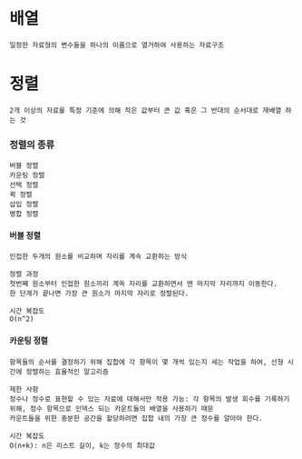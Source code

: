 # 배열

```
일정한 자료형의 변수들을 하나의 이름으로 열거하여 사용하는 자료구조
```



# 정렬

```
2개 이상의 자료를 특정 기준에 의해 작은 값부터 큰 값 혹은 그 반대의 순서대로 재배열 하는 것
```

### 정렬의 종류

```
버블 정렬
카운팅 정렬
선택 정렬
퀵 정렬
삽입 정렬
병합 정렬
```

#### 버블 정렬

```
인접한 두개의 원소를 비교하며 자리를 계속 교환하는 방식

정렬 과정
첫번째 원소부터 인접한 원소끼리 계쏙 자리를 교환하면서 맨 마지막 자리까지 이동한다.
한 단계가 끝나면 가장 큰 원소가 마지막 자리로 정렬된다.

시간 복잡도
O(n^2)
```

#### 카운팅 정렬

```
항목들의 순서를 결정하기 위해 집합에 각 항목이 몇 개씩 있는지 세는 작업을 하여, 선형 시간에 정렬하는 효율적인 알고리즘

제한 사항
정수나 정수로 표현할 수 있는 자료에 대해서만 적용 가능: 각 항목의 발생 회수를 기록하기 위해, 정수 항목으로 인덱스 되는 카운트들의 배열을 사용하기 때문
카운트들을 위한 충분한 공간을 할당하려면 집합 내의 가장 큰 정수를 알아야 한다.

시간 복잡도
O(n+k): n은 리스트 길이, k는 정수의 최대값
```

